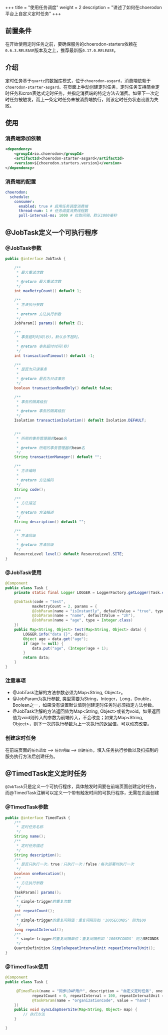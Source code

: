 +++
title = "使用任务调度"
weight = 2
description = "讲述了如何在choerodon平台上自定义定时任务"
+++

## 前置条件

在开始使用定时任务之前，要确保服务的choerodon-starters依赖在`0.6.3.RELEASE`版本及之上，推荐最新版`0.17.0.RELEASE`。

## 介绍

定时任务基于`quartz`的数据库模式，位于`choerodon-asgard`，消费端依赖于`choerodon-starter-asgard`。在页面上手动创建定时任务，定时任务支持简单定时任务和cron表达式定时任务，并指定消费端的特定方法去消费。如果下一次定时任务被触发，而上一条定时任务未被消费端执行，则该定时任务状态设置为失败。


## 使用

### 消费端添加依赖

```xml
<dependency>
    <groupId>io.choerodon</groupId>
    <artifactId>choerodon-starter-asgard</artifactId>
    <version>${choerodon.starters.version}</version>
</dependency>
```

### 消费端的配置

```yaml
choerodon:
  schedule:
    consumer:
      enabled: true # 启用任务调度消费端
      thread-num: 1 # 任务调度消费线程数
      poll-interval-ms: 1000 # 拉取间隔，默认1000毫秒
```

## @JobTask定义一个可执行程序

### @JobTask参数
```java
public @interface JobTask {

    /**
     * 最大重试次数
     *
     * @return 最大重试次数
     */
    int maxRetryCount() default 1;

    /**
     * 方法执行参数
     *
     * @return 方法执行参数
     */
    JobParam[] params() default {};

    /**
     * 事务超时时间(秒)。默认永不超时。
     *
     * @return 事务超时时间(秒)
     */
    int transactionTimeout() default -1;

    /**
     * 是否为只读事务
     *
     * @return 是否为只读事务
     */
    boolean transactionReadOnly() default false;

    /**
     * 事务的隔离级别
     *
     * @return 事务的隔离级别
     */
    Isolation transactionIsolation() default Isolation.DEFAULT;


    /**
     * 所用的事务管理器的bean名
     *
     * @return 所用的事务管理器的bean名
     */
    String transactionManager() default "";

    /**
     * 方法编码
     *
     * @return 方法编码
     */
    String code();

    /**
     * 方法描述
     *
     * @return 方法描述
     */
    String description() default "";

    /**
     * 方法层级
     *
     * @return 方法层级
     */
    ResourceLevel level() default ResourceLevel.SITE;
}
```

### @JobTask使用
```java
@Component
public class Task {
    private static final Logger LOGGER = LoggerFactory.getLogger(Task.class);

    @JobTask(code = "test",
            maxRetryCount = 2, params = {
            @JobParam(name = "isInstantly", defaultValue = "true", type = Boolean.class),
            @JobParam(name = "name", defaultValue = "zh"),
            @JobParam(name = "age", type = Integer.class)
    })
    public Map<String, Object> test(Map<String, Object> data) {
        LOGGER.info("data {}", data);
        Object age = data.get("age");
        if (age != null) {
            data.put("age", (Integer)age + 1);
        }
        return data;
    }
}
```

### 注意事项
- @JobTask注解的方法参数必须为Map<String, Object>。
- @JobParam为执行参数, 类型需要为String，Integer，Long，Double，Boolean之一，如果没有设置默认值则创建定时任务时必须指定方法参数。
- @JobTask注解的方法返回值为Map<String, Object>或者为void。如果返回值为void则传入的参数为前端传入，不会改变；如果为Map<String, Object>，则下一次的执行参数为上一次执行的返回值，可以动态改变。
  
### 创建定时任务
在前端页面的`任务调度` --> `任务明细` --> `创建任务`，填入任务执行参数以及扫描到的服务执行方法后创建任务。

## @TimedTask定义定时任务
`@JobTask`只是定义一个可执行程序，具体触发时间要在前端页面创建定时任务，而@TimedTask注解可以定义一个带有触发时间的可执行程序，无需在页面创建

### @TimedTask参数
```java
public @interface TimedTask {
    /**
     * 定时任务名称
     */
    String name();
    /**
     * 定时任务描述
     */
    String description();
    /**
     * 是否只执行一次，true：只执行一次；false：每次部署时执行一次
     */
    boolean oneExecution();
    /**
     * 方法执行参数
     */
    TaskParam[] params();
    /**
     * simple-trigger的重复次数
     */
    int repeatCount();
    /**
     * simple-trigger的重复间隔值：重复间隔形如 '100SECONDS' 则为100
     */
    long repeatInterval();
    /**
     * simple-trigger的重复间隔单位：重复间隔形如 '100SECONDS' 则为SECONDS
     */
    QuartzDefinition.SimpleRepeatIntervalUnit repeatIntervalUnit();
}

```
### @TimedTask使用
```java
@Component
public class Task {

     @TimedTask(name = "同步LDAP用户", description = "自定义定时任务", oneExecution = true,
            repeatCount = 0, repeatInterval = 100, repeatIntervalUnit = QuartzDefinition.SimpleRepeatIntervalUnit.HOURS, params = {
            @TaskParam(name = "organizationCode", value = "hand")
    })
    public void syncLdapUserSite(Map<String, Object> map) {
        // 执行方法
    }

}
```